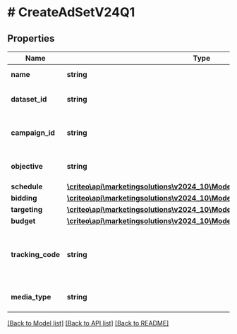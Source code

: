 # # CreateAdSetV24Q1

## Properties

Name | Type | Description | Notes
------------ | ------------- | ------------- | -------------
**name** | **string** | Name of the ad set |
**dataset_id** | **string** | Dataset id of this ad set |
**campaign_id** | **string** | Campaign id this ad set belongs to |
**objective** | **string** | Objective of the ad set |
**schedule** | [**\criteo\api\marketingsolutions\v2024_10\Model\CreateAdSetScheduleV24Q1**](CreateAdSetScheduleV24Q1.md) |  |
**bidding** | [**\criteo\api\marketingsolutions\v2024_10\Model\CreateAdSetBiddingV24Q1**](CreateAdSetBiddingV24Q1.md) |  |
**targeting** | [**\criteo\api\marketingsolutions\v2024_10\Model\CreateAdSetTargetingV24Q1**](CreateAdSetTargetingV24Q1.md) |  |
**budget** | [**\criteo\api\marketingsolutions\v2024_10\Model\CreateAdSetBudgetV24Q1**](CreateAdSetBudgetV24Q1.md) |  | [optional]
**tracking_code** | **string** | The click tracking code associated to this Ad Set. |
**media_type** | **string** | Media type for the ad set |

[[Back to Model list]](../../README.md#models) [[Back to API list]](../../README.md#endpoints) [[Back to README]](../../README.md)
